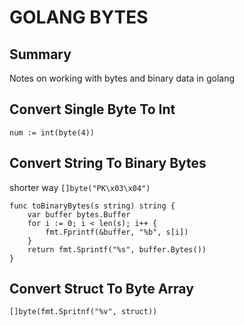 # GOLANG BYTES

## Summary

Notes on working with bytes and binary data in golang

## Convert Single Byte To Int

`num := int(byte(4))`

## Convert String To Binary Bytes

shorter way `[]byte("PK\x03\x04")`

```golang
func toBinaryBytes(s string) string {
	var buffer bytes.Buffer
	for i := 0; i < len(s); i++ {
		fmt.Fprintf(&buffer, "%b", s[i])
	}
	return fmt.Sprintf("%s", buffer.Bytes())
}
```

## Convert Struct To Byte Array

```golang
[]byte(fmt.Spritnf("%v", struct))
```
